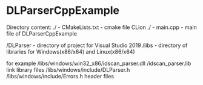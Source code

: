 # DLParserCppExample
Directory content:
./ 		- CMakeLists.txt - cmake file CLion
./ 		- main.cpp - main file of DLParserCppExample

/DLParser 	- directory of project for Visual Studio 2019
/libs  		- directory of libraries for Windows(x86/x64) and Linux(x86/x64)

for example  /libs/windows/win32_x86/idscan_parser.dll
				    /idscan_parser.lib
link library files
	    /libs/windows/include/DLParser.h
	    /libs/windows/include/Errors.h
header files
